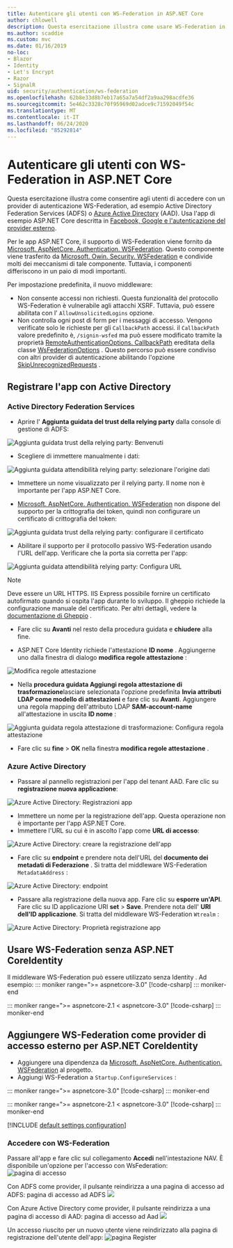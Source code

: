 ```yaml
---
title: Autenticare gli utenti con WS-Federation in ASP.NET Core
author: chlowell
description: Questa esercitazione illustra come usare WS-Federation in un'app ASP.NET Core.
ms.author: scaddie
ms.custom: mvc
ms.date: 01/16/2019
no-loc:
- Blazor
- Identity
- Let's Encrypt
- Razor
- SignalR
uid: security/authentication/ws-federation
ms.openlocfilehash: 62b8e33d8b7eb17a65a7a54df2a9aa298acdfe36
ms.sourcegitcommit: 5e462c3328c70f95969d02adce9c71592049f54c
ms.translationtype: MT
ms.contentlocale: it-IT
ms.lasthandoff: 06/24/2020
ms.locfileid: "85292814"
---
```

# <a name="authenticate-users-with-ws-federation-in-aspnet-core"></a>Autenticare gli utenti con WS-Federation in ASP.NET Core

Questa esercitazione illustra come consentire agli utenti di accedere con un provider di autenticazione WS-Federation, ad esempio Active Directory Federation Services (ADFS) o [Azure Active Directory](/azure/active-directory/) (AAD). Usa l'app di esempio ASP.NET Core descritta in [Facebook, Google e l'autenticazione del provider esterno](xref:security/authentication/social/index).

Per le app ASP.NET Core, il supporto di WS-Federation viene fornito da [Microsoft. AspNetCore. Authentication. WSFederation](https://www.nuget.org/packages/Microsoft.AspNetCore.Authentication.WsFederation). Questo componente viene trasferito da [Microsoft. Owin. Security. WSFederation](https://www.nuget.org/packages/Microsoft.Owin.Security.WsFederation) e condivide molti dei meccanismi di tale componente. Tuttavia, i componenti differiscono in un paio di modi importanti.

Per impostazione predefinita, il nuovo middleware:

* Non consente accessi non richiesti. Questa funzionalità del protocollo WS-Federation è vulnerabile agli attacchi XSRF. Tuttavia, può essere abilitata con l' `AllowUnsolicitedLogins` opzione.
* Non controlla ogni post di form per i messaggi di accesso. Vengono verificate solo le richieste per gli `CallbackPath` accessi. il `CallbackPath` valore predefinito è, `/signin-wsfed` ma può essere modificato tramite la proprietà [RemoteAuthenticationOptions. CallbackPath](/dotnet/api/microsoft.aspnetcore.authentication.remoteauthenticationoptions.callbackpath) ereditata della classe [WsFederationOptions](/dotnet/api/microsoft.aspnetcore.authentication.wsfederation.wsfederationoptions) . Questo percorso può essere condiviso con altri provider di autenticazione abilitando l'opzione [SkipUnrecognizedRequests](/dotnet/api/microsoft.aspnetcore.authentication.wsfederation.wsfederationoptions.skipunrecognizedrequests) .

## <a name="register-the-app-with-active-directory"></a>Registrare l'app con Active Directory

### <a name="active-directory-federation-services"></a>Active Directory Federation Services

* Aprire l' **Aggiunta guidata del trust della relying party** dalla console di gestione di ADFS:

![Aggiunta guidata trust della relying party: Benvenuti](ws-federation/_static/AdfsAddTrust.png)

* Scegliere di immettere manualmente i dati:

![Aggiunta guidata attendibilità relying party: selezionare l'origine dati](ws-federation/_static/AdfsSelectDataSource.png)

* Immettere un nome visualizzato per il relying party. Il nome non è importante per l'app ASP.NET Core.

* [Microsoft. AspNetCore. Authentication. WSFederation](https://www.nuget.org/packages/Microsoft.AspNetCore.Authentication.WsFederation) non dispone del supporto per la crittografia dei token, quindi non configurare un certificato di crittografia del token:

![Aggiunta guidata trust della relying party: configurare il certificato](ws-federation/_static/AdfsConfigureCert.png)

* Abilitare il supporto per il protocollo passivo WS-Federation usando l'URL dell'app. Verificare che la porta sia corretta per l'app:

![Aggiunta guidata attendibilità relying party: Configura URL](ws-federation/_static/AdfsConfigureUrl.png)

> [!NOTE]
> Deve essere un URL HTTPS. IIS Express possibile fornire un certificato autofirmato quando si ospita l'app durante lo sviluppo. Il gheppio richiede la configurazione manuale del certificato. Per altri dettagli, vedere la [documentazione di Gheppio](xref:fundamentals/servers/kestrel) .

* Fare clic su **Avanti** nel resto della procedura guidata e **chiudere** alla fine.

* ASP.NET Core Identity richiede l'attestazione **ID nome** . Aggiungerne uno dalla finestra di dialogo **modifica regole attestazione** :

![Modifica regole attestazione](ws-federation/_static/EditClaimRules.png)

* Nella **procedura guidata Aggiungi regola attestazione di trasformazione**lasciare selezionata l'opzione predefinita **Invia attributi LDAP come modello di attestazioni** e fare clic su **Avanti**. Aggiungere una regola mapping dell'attributo LDAP **SAM-account-name** all'attestazione in uscita **ID nome** :

![Aggiunta guidata regola attestazione di trasformazione: Configura regola attestazione](ws-federation/_static/AddTransformClaimRule.png)

* Fare clic su **fine**  >  **OK** nella finestra **modifica regole attestazione** .

### <a name="azure-active-directory"></a>Azure Active Directory

* Passare al pannello registrazioni per l'app del tenant AAD. Fare clic su **registrazione nuova applicazione**:

![Azure Active Directory: Registrazioni app](ws-federation/_static/AadNewAppRegistration.png)

* Immettere un nome per la registrazione dell'app. Questa operazione non è importante per l'app ASP.NET Core.
* Immettere l'URL su cui è in ascolto l'app come **URL di accesso**:

![Azure Active Directory: creare la registrazione dell'app](ws-federation/_static/AadCreateAppRegistration.png)

* Fare clic su **endpoint** e prendere nota dell'URL del **documento dei metadati di Federazione** . Si tratta del middleware WS-Federation `MetadataAddress` :

![Azure Active Directory: endpoint](ws-federation/_static/AadFederationMetadataDocument.png)

* Passare alla registrazione della nuova app. Fare clic su **esporre un'API**. Fare clic su ID applicazione URI **set**  >  **Save**. Prendere nota dell' **URI dell'ID applicazione**. Si tratta del middleware WS-Federation `Wtrealm` :

![Azure Active Directory: Proprietà registrazione app](ws-federation/_static/AadAppIdUri.png)

## <a name="use-ws-federation-without-aspnet-core-identity"></a>Usare WS-Federation senza ASP.NET CoreIdentity

Il middleware WS-Federation può essere utilizzato senza Identity . Ad esempio:
::: moniker range=">= aspnetcore-3.0"
[!code-csharp[](ws-federation/samples/StartupNon31.cs?name=snippet)]
::: moniker-end

::: moniker range=">= aspnetcore-2.1 < aspnetcore-3.0"
[!code-csharp[](ws-federation/samples/StartupNon21.cs?name=snippet)]
::: moniker-end

## <a name="add-ws-federation-as-an-external-login-provider-for-aspnet-core-identity"></a>Aggiungere WS-Federation come provider di accesso esterno per ASP.NET CoreIdentity

* Aggiungere una dipendenza da [Microsoft. AspNetCore. Authentication. WSFederation](https://www.nuget.org/packages/Microsoft.AspNetCore.Authentication.WsFederation) al progetto.
* Aggiungi WS-Federation a `Startup.ConfigureServices` :

::: moniker range=">= aspnetcore-3.0"
[!code-csharp[](ws-federation/samples/Startup31.cs?name=snippet)]
::: moniker-end

::: moniker range=">= aspnetcore-2.1 < aspnetcore-3.0"
[!code-csharp[](ws-federation/samples/Startup21.cs?name=snippet)]
::: moniker-end

[!INCLUDE [default settings configuration](social/includes/default-settings.md)]

### <a name="log-in-with-ws-federation"></a>Accedere con WS-Federation

Passare all'app e fare clic sul collegamento **Accedi** nell'intestazione NAV. È disponibile un'opzione per l'accesso con WsFederation: ![ pagina di accesso](ws-federation/_static/WsFederationButton.png)

Con ADFS come provider, il pulsante reindirizza a una pagina di accesso ad ADFS: pagina di accesso ad ADFS ![](ws-federation/_static/AdfsLoginPage.png)

Con Azure Active Directory come provider, il pulsante reindirizza a una pagina di accesso di AAD: pagina di accesso ad Aad ![](ws-federation/_static/AadSignIn.png)

Un accesso riuscito per un nuovo utente viene reindirizzato alla pagina di registrazione dell'utente dell'app: ![ pagina Register](ws-federation/_static/Register.png)
